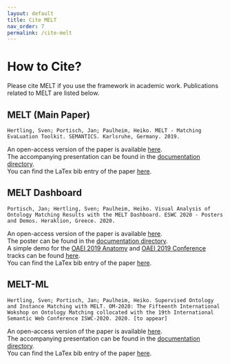 ```yaml
---
layout: default
title: Cite MELT
nav_order: 7
permalink: /cite-melt
---
```


# How to Cite?
Please cite MELT if you use the framework in academic work. Publications related to MELT are listed below.

## MELT (Main Paper)
```
Hertling, Sven; Portisch, Jan; Paulheim, Heiko. MELT - Matching EvaLuation Toolkit. SEMANTICS. Karlsruhe, Germany. 2019.
```
An open-access version of the paper is available <a href="https://link.springer.com/content/pdf/10.1007%2F978-3-030-33220-4_17.pdf">here</a>.<br/>
The accompanying presentation can be found in the <a href="https://github.com/dwslab/melt/blob/master/documentation/MELT_presentation_semantics.pdf">documentation directory</a>.<br/>
You can find the LaTex bib entry of the paper [here](https://github.com/dwslab/melt/tree/master/documentation/melt_semantics_19.bib).

## MELT Dashboard
```
Portisch, Jan; Hertling, Sven; Paulheim, Heiko. Visual Analysis of Ontology Matching Results with the MELT Dashboard. ESWC 2020 - Posters and Demos. Heraklion, Greece. 2020.
``` 
An open-access version of the paper is available <a href="https://arxiv.org/pdf/2004.12628.pdf">here</a>.<br/>
The poster can be found in the <a href="https://github.com/dwslab/melt/blob/master/documentation/eswc_2020_melt_dashboard_poster.pdf">documentation directory</a>.<br/>
A simple demo for the <a href="http://oaei.ontologymatching.org/2019/anatomy/index.html">OAEI 2019 Anatomy</a> and <a href="http://oaei.ontologymatching.org/2019/conference/index.html">OAEI 2019 Conference</a> tracks can be found <a href="https://dwslab.github.io/melt/anatomy_conference_dashboard.html">here</a>.<br/>
You can find the LaTex bib entry of the paper [here](https://github.com/dwslab/melt/tree/master/documentation/melt_dashboard_20.bib).

## MELT-ML
```
Hertling, Sven; Portisch, Jan; Paulheim, Heiko. Supervised Ontology and Instance Matching with MELT. OM-2020: The Fifteenth International Wokshop on Ontology Matching collocated with the 19th International Semantic Web Conference ISWC-2020. 2020. [to appear]
``` 
An open-access version of the paper is available <a href="https://arxiv.org/pdf/2009.11102.pdf">here</a>.<br/>
The accompanying presentation can be found in the <a href="https://github.com/dwslab/melt/blob/master/documentation/supervised_ontology_and_instance_matching_with_melt.pdf">documentation directory</a>.<br/>
You can find the LaTex bib entry of the paper [here](https://github.com/dwslab/melt/blob/master/documentation/supervised_om_and_im_with_melt_20.bib).
